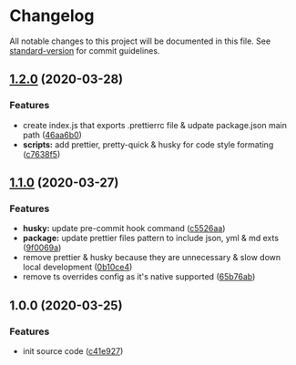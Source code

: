 # Changelog

All notable changes to this project will be documented in this file. See [standard-version](https://github.com/conventional-changelog/standard-version) for commit guidelines.

## [1.2.0](https://github.com/boringcodes/prettier-config/compare/v1.1.0...v1.2.0) (2020-03-28)


### Features

* create index.js that exports .prettierrc file & udpate package.json main path ([46aa6b0](https://github.com/boringcodes/prettier-config/commit/46aa6b0))
* **scripts:** add prettier, pretty-quick & husky for code style formating ([c7638f5](https://github.com/boringcodes/prettier-config/commit/c7638f5))



## [1.1.0](https://github.com/boringcodes/prettier-config/compare/v1.0.0...v1.1.0) (2020-03-27)

### Features

- **husky:** update pre-commit hook command ([c5526aa](https://github.com/boringcodes/prettier-config/commit/c5526aa))
- **package:** update prettier files pattern to include json, yml & md exts ([9f0069a](https://github.com/boringcodes/prettier-config/commit/9f0069a))
- remove prettier & husky because they are unnecessary & slow down local development ([0b10ce4](https://github.com/boringcodes/prettier-config/commit/0b10ce4))
- remove ts overrides config as it's native supported ([65b76ab](https://github.com/boringcodes/prettier-config/commit/65b76ab))

## 1.0.0 (2020-03-25)

### Features

- init source code ([c41e927](https://github.com/boringcodes/prettier-config/commit/c41e927))
